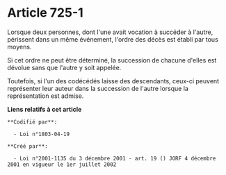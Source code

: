 # Article 725-1

Lorsque deux personnes, dont l'une avait vocation à succéder à l'autre, périssent dans un même événement, l'ordre des décès
est établi par tous moyens.

Si cet ordre ne peut être déterminé, la succession de chacune d'elles est dévolue sans que l'autre y soit appelée.

Toutefois, si l'un des codécédés laisse des descendants, ceux-ci peuvent représenter leur auteur dans la succession de
l'autre lorsque la représentation est admise.

**Liens relatifs à cet article**

	**Codifié par**:

	  - Loi n°1803-04-19

	**Créé par**:

	  - Loi n°2001-1135 du 3 décembre 2001 - art. 19 () JORF 4 décembre 2001 en vigueur le 1er juillet 2002
